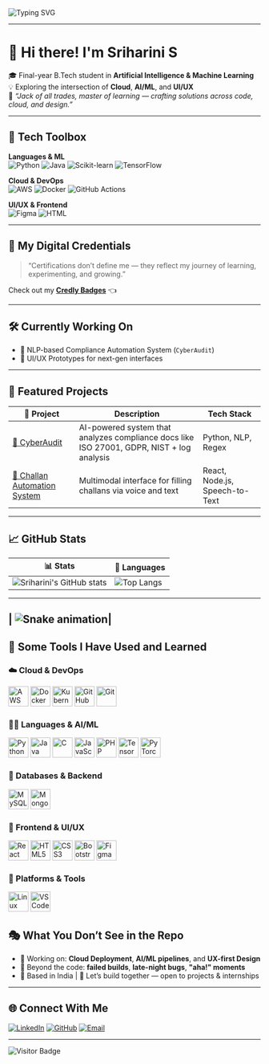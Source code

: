 <!-- Typing Banner -->
<img src="https://readme-typing-svg.demolab.com?font=Fira+Code&size=22&pause=1000&color=0366D6&vCenter=true&width=700&lines=Hi%2C+I'm+Sriharini+S+%F0%9F%91%8B;Cloud+%E2%9C%85+AI%2FML+%E2%9C%85+UI%2FUX+Enthusiast;Jack+of+All+Trades%2C+Master+of+Learning+%F0%9F%8C%8D;Creating+with+Curiosity+%2B+Code+%2B+Creativity" alt="Typing SVG" />

---

# 🌟 Hi there! I'm **Sriharini S**  
🎓 Final-year B.Tech student in **Artificial Intelligence & Machine Learning**  
💡 Exploring the intersection of **Cloud**, **AI/ML**, and **UI/UX**  
💬 _“Jack of all trades, master of learning — crafting solutions across code, cloud, and design.”_

---

## 🔧 Tech Toolbox

**Languages & ML**  
![Python](https://img.shields.io/badge/Python-3776AB?style=flat&logo=python&logoColor=white)
![Java](https://img.shields.io/badge/Java-007396?style=flat&logo=java&logoColor=white)
![Scikit-learn](https://img.shields.io/badge/Scikit--learn-F7931E?style=flat&logo=scikit-learn&logoColor=white)
![TensorFlow](https://img.shields.io/badge/TensorFlow-FF6F00?style=flat&logo=tensorflow&logoColor=white)

**Cloud & DevOps**  
![AWS](https://img.shields.io/badge/AWS-232F3E?style=flat&logo=amazon-aws&logoColor=white)
![Docker](https://img.shields.io/badge/Docker-2496ED?style=flat&logo=docker&logoColor=white)
![GitHub Actions](https://img.shields.io/badge/GitHub%20Actions-2088FF?style=flat&logo=github-actions&logoColor=white)

**UI/UX & Frontend**  
![Figma](https://img.shields.io/badge/Figma-F24E1E?style=flat&logo=figma&logoColor=white)
![HTML](https://img.shields.io/badge/HTML5-E34F26?style=flat&logo=html5&logoColor=white)

---

## 🏅 My Digital Credentials

> “Certifications don’t define me — they reflect my journey of learning, experimenting, and growing.”

Check out my [**Credly Badges**](https://www.credly.com/users/sriharini-senthilkumar) 👈

---

## 🛠️ Currently Working On

- 🧠 NLP-based Compliance Automation System (`CyberAudit`)  
- 🎨 UI/UX Prototypes for next-gen interfaces  

---

## 💼 Featured Projects

| 🧩 Project | Description | Tech Stack |
|-----------|-------------|------------|
| [🔐 CyberAudit](https://github.com/Sri1724/CyberAudit) | AI-powered system that analyzes compliance docs like ISO 27001, GDPR, NIST + log analysis | Python, NLP, Regex |
| [🧾 Challan Automation System](https://github.com/Sri1724/NIRAVAL) | Multimodal interface for filling challans via voice and text | React, Node.js, Speech-to-Text |

---


## 📈 GitHub Stats

| 📊 Stats | 🧠 Languages |
|---------|--------------|
| ![Sriharini's GitHub stats](https://github-readme-stats.vercel.app/api?username=Sri1724&show_icons=true&theme=tokyonight&count_private=true&hide=issues) | ![Top Langs](https://github-readme-stats.vercel.app/api/top-langs/?username=Sri1724&layout=compact&theme=tokyonight) |

---
| ![Snake animation](https://github.com/Sri1724/Sri1724/blob/output/github-contribution-grid-snake.svg)|
---

## 🚀 Some Tools I Have Used and Learned

### ☁️ Cloud & DevOps
<p align="left">
  <img src="https://cdn.jsdelivr.net/gh/devicons/devicon/icons/amazonwebservices/amazonwebservices-original.svg" height="40" alt="AWS" />
  <img src="https://cdn.jsdelivr.net/gh/devicons/devicon/icons/docker/docker-original.svg" height="40" alt="Docker" />
  <img src="https://cdn.jsdelivr.net/gh/devicons/devicon/icons/kubernetes/kubernetes-plain.svg" height="40" alt="Kubernetes" />
  <img src="https://cdn.jsdelivr.net/gh/devicons/devicon/icons/github/github-original.svg" height="40" alt="GitHub" />
  <img src="https://cdn.jsdelivr.net/gh/devicons/devicon/icons/git/git-original.svg" height="40" alt="Git" />
</p>

### 👩‍💻 Languages & AI/ML
<p align="left">
  <img src="https://cdn.jsdelivr.net/gh/devicons/devicon/icons/python/python-original.svg" height="40" alt="Python" />
  <img src="https://cdn.jsdelivr.net/gh/devicons/devicon/icons/java/java-original.svg" height="40" alt="Java" />
  <img src="https://cdn.jsdelivr.net/gh/devicons/devicon/icons/c/c-original.svg" height="40" alt="C" />
  <img src="https://cdn.jsdelivr.net/gh/devicons/devicon/icons/javascript/javascript-original.svg" height="40" alt="JavaScript" />
  <img src="https://cdn.jsdelivr.net/gh/devicons/devicon/icons/php/php-original.svg" height="40" alt="PHP" />
  <img src="https://cdn.jsdelivr.net/gh/devicons/devicon/icons/tensorflow/tensorflow-original.svg" height="40" alt="TensorFlow" />
  <img src="https://cdn.jsdelivr.net/gh/devicons/devicon/icons/pytorch/pytorch-original.svg" height="40" alt="PyTorch" />
</p>

### 🧠 Databases & Backend
<p align="left">
  <img src="https://cdn.jsdelivr.net/gh/devicons/devicon/icons/mysql/mysql-original.svg" height="40" alt="MySQL" />
  <img src="https://cdn.jsdelivr.net/gh/devicons/devicon/icons/mongodb/mongodb-original.svg" height="40" alt="MongoDB" />
</p>

### 🎨 Frontend & UI/UX
<p align="left">
  <img src="https://cdn.jsdelivr.net/gh/devicons/devicon/icons/react/react-original.svg" height="40" alt="React" />
  <img src="https://cdn.jsdelivr.net/gh/devicons/devicon/icons/html5/html5-original.svg" height="40" alt="HTML5" />
  <img src="https://cdn.jsdelivr.net/gh/devicons/devicon/icons/css3/css3-original.svg" height="40" alt="CSS3" />
  <img src="https://cdn.jsdelivr.net/gh/devicons/devicon/icons/bootstrap/bootstrap-original.svg" height="40" alt="Bootstrap" />
  <img src="https://cdn.jsdelivr.net/gh/devicons/devicon/icons/figma/figma-original.svg" height="40" alt="Figma" />
</p>

### 🐧 Platforms & Tools
<p align="left">
  <img src="https://cdn.jsdelivr.net/gh/devicons/devicon/icons/linux/linux-original.svg" height="40" alt="Linux" />
  <img src="https://cdn.jsdelivr.net/gh/devicons/devicon/icons/vscode/vscode-original.svg" height="40" alt="VS Code" />
</p>


## 🎭 What You Don’t See in the Repo

- 🔧 Working on: **Cloud Deployment**, **AI/ML pipelines**, and **UX-first Design** 
- 🤯 Beyond the code: **failed builds**, **late-night bugs**, **"aha!" moments**
- 📍 Based in India | 🧩 Let’s build together — open to projects & internships


---

## 🌐 Connect With Me

[![LinkedIn](https://img.shields.io/badge/LinkedIn-blue?style=for-the-badge&logo=linkedin&logoColor=white)](https://linkedin.com/in/sriharini-senthilkumar)
[![GitHub](https://img.shields.io/badge/GitHub-black?style=for-the-badge&logo=github)](https://github.com/Sri1724)
[![Email](https://img.shields.io/badge/Gmail-red?style=for-the-badge&logo=gmail&logoColor=white)](mailto:sriharinics04@gmail.com)

---


![Visitor Badge](https://komarev.com/ghpvc/?username=Sri1724&style=flat-square&color=blue)
